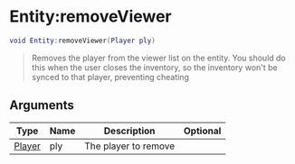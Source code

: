 # Entity:removeViewer

```lua
void Entity:removeViewer(Player ply)
```

> Removes the player from the viewer list on the entity. You should do this when the user closes the inventory, so the inventory won't be synced to that player, preventing cheating

## Arguments

| Type                                      | Name | Description          | Optional |
| ----------------------------------------- | ---- | -------------------- | -------: |
| [Player](../../wiki/entity/player\_base/) | ply  | The player to remove |          |
